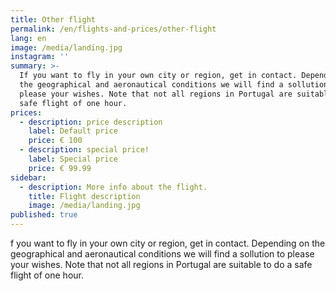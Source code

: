 ```yaml
---
title: Other flight
permalink: /en/flights-and-prices/other-flight
lang: en
image: /media/landing.jpg
instagram: ''
summary: >-
  If you want to fly in your own city or region, get in contact. Depending on
  the geographical and aeronautical conditions we will find a sollution to
  please your wishes. Note that not all regions in Portugal are suitable to do a
  safe flight of one hour.
prices:
  - description: price description
    label: Default price
    price: € 100
  - description: special price!
    label: Special price
    price: € 99.99
sidebar:
  - description: More info about the flight.
    title: Flight description
    image: /media/landing.jpg
published: true
---
```

f you want to fly in your own city or region, get in contact. Depending on the geographical and aeronautical conditions we will find a sollution to please your wishes. Note that not all regions in Portugal are suitable to do a safe flight of one hour.
